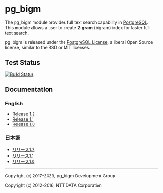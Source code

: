 # pg_bigm
The pg_bigm module provides full text search capability in [PostgreSQL](https://www.postgresql.org/).
This module allows a user to create **2-gram** (bigram) index for faster full text search.

pg_bigm is released under the [PostgreSQL License](https://opensource.org/licenses/postgresql), a liberal Open Source license, similar to the BSD or MIT licenses.

## Test Status
[![Build Status](https://travis-ci.com/pgbigm/pg_bigm.svg?branch=master)](https://travis-ci.com/github/pgbigm/pg_bigm)

## Documentation
### English
* [Release 1.2](https://pgbigm.github.io/pg_bigm/pg_bigm_en-1-2.html)
* [Release 1.1](https://pgbigm.github.io/pg_bigm/pg_bigm_en-1-1.html)
* [Release 1.0](https://pgbigm.github.io/pg_bigm/pg_bigm_en.html)

### 日本語
* [リリース1.2](https://pgbigm.github.io/pg_bigm/pg_bigm-1-2.html)
* [リリース1.1](https://pgbigm.github.io/pg_bigm/pg_bigm-1-1.html)
* [リリース1.0](https://pgbigm.github.io/pg_bigm/pg_bigm.html)

*****

Copyright (c) 2017-2023, pg_bigm Development Group

Copyright (c) 2012-2016, NTT DATA Corporation